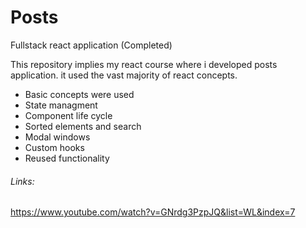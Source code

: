# Posts
Fullstack react application (Completed)

This repository implies my react course where i developed posts application.
it used the vast majority of react concepts.

* Basic concepts were used
* State managment
* Component life cycle
* Sorted elements and search
* Modal windows
* Custom hooks
* Reused functionality

###### Links:

https://www.youtube.com/watch?v=GNrdg3PzpJQ&list=WL&index=7
